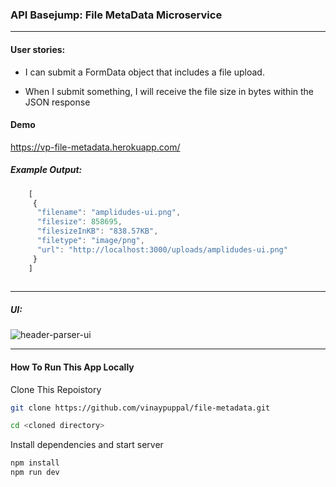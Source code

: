 ### API Basejump: File MetaData Microservice
---

#### User stories:

* I can submit a FormData object that includes a file upload.

* When I submit something, I will receive the file size in bytes within the JSON response

#### Demo

https://vp-file-metadata.herokuapp.com/

##### Example Output:

```javascript
	[
	 {
	  "filename": "amplidudes-ui.png",
	  "filesize": 858695,
	  "filesizeInKB": "838.57KB",
	  "filetype": "image/png",
	  "url": "http://localhost:3000/uploads/amplidudes-ui.png"
	 }
	]
	
```
---

##### UI:

![header-parser-ui](https://res.cloudinary.com/vinaypuppal/image/upload/v1465395641/file-metadata-ui_vxltxf.png )

---

#### How To Run This App Locally

Clone This Repoistory
```bash
git clone https://github.com/vinaypuppal/file-metadata.git
```

```bash
cd <cloned directory>
```

Install dependencies and start server
```bash
npm install
npm run dev
```
